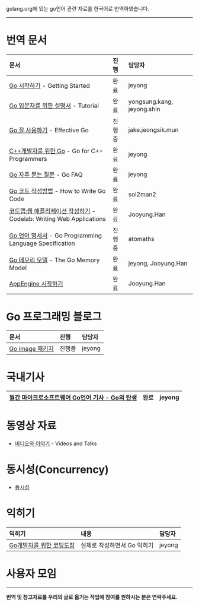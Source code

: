 golang.org에 있는 go언어 관련 자료를 한국어로 번역하였습니다.

---



# 번역 문서 #
| **문서** | **진행** | **담당자** |
|:-------|:-------|:--------|
| [Go 시작하기](GoInstall.md) - Getting Started | 완료     | jeyong  |
| [Go 입문자를 위한 설명서](GoTutorial.md) - Tutorial | 완료     | yongsung.kang, jeyong.shin |
| [Go 잘 사용하기](EffectiveGo.md) - Effective Go | 진행중    | jake.jeongsik.mun |
| [C++개발자를 위한 Go](GoForCppDeveloper.md) - Go for C++ Programmers | 완료     | jeyong  |
| [Go 자주 묻는 질문](GoFAQ.md) - Go FAQ| 완료     | jeyong  |
| [Go 코드 작성방법](HowToWriteGoCode.md) - How to Write Go Code | 완료     | sol2man2 |
| [코드랩:웹 애플리케이션 작성하기](CodelabWriteWebApplications.md) - Codelab: Writing Web Applications | 완료     | Jooyung.Han |
| [Go 언어 명세서](GoProgrammingLanguageSpecification.md) - Go Programming Language Specification | 진행중    | atomaths |
| [Go 메모리 모델](MemoryModel.md) - The Go Memory Model | 완료     | jeyong, Jooyung.Han |
| [AppEngine 시작하기](GoogleAppEngineGoGettingStarted.md) | 완료     | Jooyung.Han |

# Go 프로그래밍 블로그 #
| **문서** | **진행** | **담당자** |
|:-------|:-------|:--------|
| [Go image 패키지](TheGoimagePackage.md) | 진행중    | jeyong  |

# 국내기사 #
| [월간 마이크로소프트웨어 Go언어 기사 - Go의 탄생](http://imaso.co.kr/?doc=bbs/gnuboard.php&bo_table=article&wr_id=38206) | 완료 | jeyong |
|:-------------------------------------------------------------------------------------------------------|:---|:-------|

# 동영상 자료 #
  * [비디오와 이야기](VideoAndTalk.md) - Videos and Talks
# 동시성(Concurrency) #
  * [동시성](Concurrency.md)
# 익히기 #
| **익히기** | **내용** | **담당자** |
|:--------|:-------|:--------|
| [Go개발자를 위한 코딩도장](GoCodingDojo.md) | 실제로 작성하면서 Go 익히기 | jeyong  |
# 사용자 모임 #


---

**번역 및 참고자료를 우리의 글로 옮기는 작업에 참여를 원하시는 분은 연락주세요.**